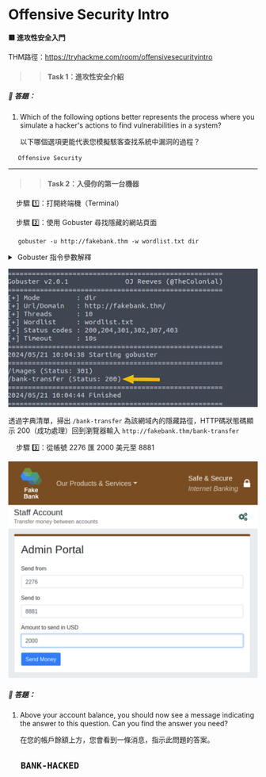 # Offensive Security Intro
**🟥 進攻性安全入門**

THM路徑：https://tryhackme.com/room/offensivesecurityintro
>> #### Task 1：進攻性安全介紹

##### 🔐 答題：
1. Which of the following options better represents the process where you simulate a hacker's actions to find vulnerabilities in a system?
   
    以下哪個選項更能代表您模擬駭客查找系統中漏洞的過程？
   
&nbsp;&nbsp;&nbsp;&nbsp; `Offensive Security`

---

>> #### Task 2：入侵你的第一台機器

&nbsp;&nbsp;&nbsp;&nbsp;步驟 1️⃣：打開終端機（Terminal）

&nbsp;&nbsp;&nbsp;&nbsp;步驟 2️⃣：使用 Gobuster 尋找隱藏的網站頁面

&nbsp;&nbsp;&nbsp;&nbsp;  `gobuster -u http://fakebank.thm -w wordlist.txt dir`

<details>
<summary> &nbsp;Gobuster 指令參數解釋</summary>

| **TAG** | **FUNCTION** |
|---------|--------------|
| `-u`    |目標網站的 URL|
| `-w`    |使用的字典清單檔（wordlist.txt） |
| `dir`   |執行目錄掃描模式 |

</details>

<p align="left">
  <img src="/rooms/images/01_01.png" width="600">
</p>

透過字典清單，掃出 `/bank-transfer` 為該網域內的隱藏路徑，HTTP碼狀態碼顯示 200（成功處理）回到瀏覽器輸入 `http://fakebank.thm/bank-transfer`


&nbsp;&nbsp;&nbsp;&nbsp;步驟 3️⃣：從帳號 2276 匯 2000 美元至 8881

<p align="left">
  <img src="/rooms/images/01_03.png" width="600">
</p>

##### 🔐 答題：
1. Above your account balance, you should now see a message indicating the answer to this question. Can you find the answer you need?
   
    在您的帳戶餘額上方，您會看到一條消息，指示此問題的答案。

&nbsp;&nbsp;&nbsp;&nbsp; `BANK-HACKED`
---




